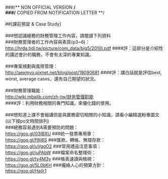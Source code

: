 ###/**         NON OFFICIAL VERSION    **/<br>
###/** COPIED FROM NOTIFICATION LETTER **/<br>
<br>
##[課前預習 & Case Study]<br>
 <br>
###想認識總務的財務管理工作內容，請閱讀下列資料<br>
###財務管理者的工作內容與素質(p3~6)：<br>
	http://hrda.tidi.tw/picture/com_data/big5/2010I.pdf
####評：這部分是介紹性的講述會計的職務，不會有太深的專業知識。<br>
<br>
###專案規劃與風險管理：<br>
	http://aexmyo.pixnet.net/blog/post/19090681
####評：講白話就是評估best, worst, average cases，還有自己期望的狀況。<br>
<br>
###財務管理職能：<br>
	http://wiki.mbalib.com/zh-tw/财务管理职能<br>
####評：利用財務相關的專門知識，來優化錢的使用。<br>
<br>
###想知道上課不會細講但是與實務密切相關的小知識，請看小編精選粉專圖文(以下按po文時間排列)<br>
###總務容易遇到&需要預防的問題： <br>
	https://goo.gl/03IBXU
###統一發票專用章：<br>
	https://goo.gl/f9li6S
###匯款、轉帳、無摺存款：<br>
	https://goo.gl/uVggO2
###常用禮品注意事項：<br>
	https://goo.gl/iuPAbW
###檔案命名整理術：<br>
	https://goo.gl/ty4M3y
###帳表速讀與檢視：<br>
	https://goo.gl/5L0bKH
###攏絡人心的預算方針：<br>
	https://goo.gl/HajIr1